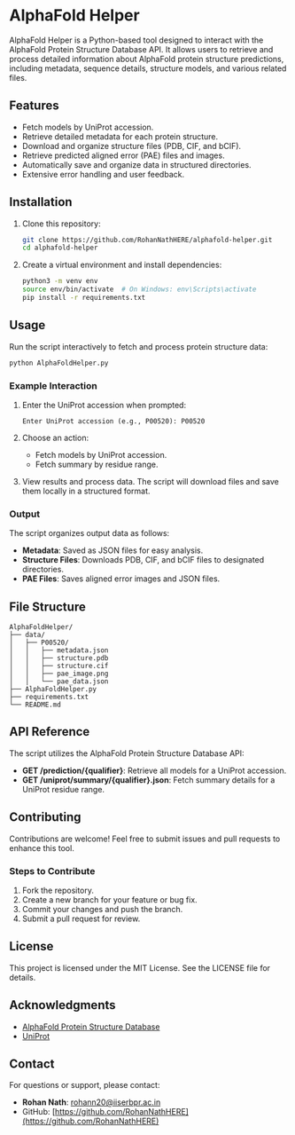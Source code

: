 # AlphaFold Helper

AlphaFold Helper is a Python-based tool designed to interact with the AlphaFold Protein Structure Database API. It allows users to retrieve and process detailed information about AlphaFold protein structure predictions, including metadata, sequence details, structure models, and various related files.

## Features

- Fetch models by UniProt accession.
- Retrieve detailed metadata for each protein structure.
- Download and organize structure files (PDB, CIF, and bCIF).
- Retrieve predicted aligned error (PAE) files and images.
- Automatically save and organize data in structured directories.
- Extensive error handling and user feedback.

## Installation

1. Clone this repository:
   ```bash
   git clone https://github.com/RohanNathHERE/alphafold-helper.git
   cd alphafold-helper
   ```
2. Create a virtual environment and install dependencies:
   ```bash
   python3 -m venv env
   source env/bin/activate  # On Windows: env\Scripts\activate
   pip install -r requirements.txt
   ```

## Usage

Run the script interactively to fetch and process protein structure data:

```bash
python AlphaFoldHelper.py
```

### Example Interaction

1. Enter the UniProt accession when prompted:
   ```
   Enter UniProt accession (e.g., P00520): P00520
   ```
2. Choose an action:
   - Fetch models by UniProt accession.
   - Fetch summary by residue range.

3. View results and process data. The script will download files and save them locally in a structured format.

### Output

The script organizes output data as follows:

- **Metadata**: Saved as JSON files for easy analysis.
- **Structure Files**: Downloads PDB, CIF, and bCIF files to designated directories.
- **PAE Files**: Saves aligned error images and JSON files.

## File Structure

```
AlphaFoldHelper/
├── data/
│   ├── P00520/
│   │   ├── metadata.json
│   │   ├── structure.pdb
│   │   ├── structure.cif
│   │   ├── pae_image.png
│   │   └── pae_data.json
├── AlphaFoldHelper.py
├── requirements.txt
└── README.md
```

## API Reference

The script utilizes the AlphaFold Protein Structure Database API:

- **GET /prediction/{qualifier}**: Retrieve all models for a UniProt accession.
- **GET /uniprot/summary/{qualifier}.json**: Fetch summary details for a UniProt residue range.

## Contributing

Contributions are welcome! Feel free to submit issues and pull requests to enhance this tool.

### Steps to Contribute

1. Fork the repository.
2. Create a new branch for your feature or bug fix.
3. Commit your changes and push the branch.
4. Submit a pull request for review.

## License

This project is licensed under the MIT License. See the LICENSE file for details.

## Acknowledgments

- [AlphaFold Protein Structure Database](https://alphafold.ebi.ac.uk/)
- [UniProt](https://www.uniprot.org/)

## Contact

For questions or support, please contact:
- **Rohan Nath**: [rohann20@iiserbpr.ac.in](mailto:rohann20@iiserbpr.ac.in)
- GitHub: [https://github.com/RohanNathHERE](https://github.com/RohanNathHERE)
